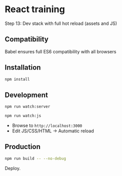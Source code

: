 # React training

Step 13: Dev stack with full hot reload (assets and JS)

## Compatibility

Babel ensures full ES6 compatibility with all browsers

## Installation

```sh
npm install
```

## Development

```sh
npm run watch:server
```

```sh
npm run watch:js
```

* Browse to ``http://localhost:3000``
* Edit JS/CSS/HTML → Automatic reload

## Production

```sh
npm run build -- --no-debug
```

Deploy.
